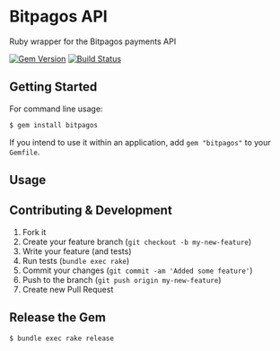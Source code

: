 # Bitpagos API
Ruby wrapper for the Bitpagos payments API

[![Gem Version](https://badge.fury.io/rb/bitpagos.svg)](http://badge.fury.io/rb/bitpagos)
[![Build Status](https://travis-ci.org/ombulabs/bitpagos.svg?branch=master)](https://travis-ci.org/ombulabs/bitpagos)

## Getting Started

For command line usage:

```bash
$ gem install bitpagos
```

If you intend to use it within an application, add `gem "bitpagos"` to your
`Gemfile`.

## Usage



## Contributing & Development

1. Fork it
2. Create your feature branch (`git checkout -b my-new-feature`)
3. Write your feature (and tests)
4. Run tests (`bundle exec rake`)
5. Commit your changes (`git commit -am 'Added some feature'`)
6. Push to the branch (`git push origin my-new-feature`)
7. Create new Pull Request

## Release the Gem

```bash
$ bundle exec rake release
```
